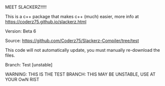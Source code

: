 MEET SLACKERZ!!!!!

This is a c++ package that makes c++ (much) easier, more info at https://coderz75.github.io/slackerz.html

Version: Beta 6

Source: https://github.com/Coderz75/Slackerz-Compiler/tree/test

This code will not automatically update, you must manually re-download the files.

Branch: Test [unstable]

WARNING: THIS IS THE TEST BRANCH: THIS MAY BE UNSTABLE, USE AT YOUR OwN RIST
